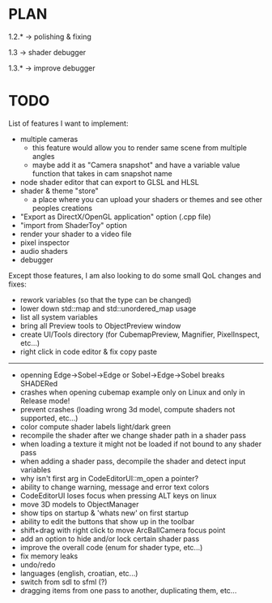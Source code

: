 # PLAN
 1.2.*  -> polishing & fixing

 1.3    -> shader debugger

 1.3.*  -> improve debugger
 
# TODO
List of features I want to implement:
 - multiple cameras
   - this feature would allow you to render same scene from multiple angles
   - maybe add it as "Camera snapshot" and have a variable value function that takes in cam snapshot name
 - node shader editor that can export to GLSL and HLSL
 - shader & theme "store"
   - a place where you can upload your shaders or themes and see other peoples creations
 - "Export as DirectX/OpenGL application" option (.cpp file)
 - "import from ShaderToy" option
 - render your shader to a video file
 - pixel inspector
 - audio shaders
 - debugger

Except those features, I am also looking to do some small QoL changes and fixes:
 - rework variables (so that the type can be changed)
 - lower down std::map and std::unordered_map usage
 - list all system variables
 - bring all Preview tools to ObjectPreview window
 - create UI/Tools directory (for CubemapPreview, Magnifier, PixelInspect, etc...)
 - right click in code editor & fix copy paste
---
 - openning Edge->Sobel->Edge or Sobel->Edge->Sobel breaks SHADERed
 - crashes when opening cubemap example only on Linux and only in Release mode!
 - prevent crashes (loading wrong 3d model, compute shaders not supported, etc...)
 - color compute shader labels light/dark green
 - recompile the shader after we change shader path in a shader pass
 - when loading a texture it might not be loaded if not bound to any shader pass
 - when adding a shader pass, decompile the shader and detect input variables
 - why isn't first arg in CodeEditorUI::m_open a pointer?
 - ability to change warning, message and error text colors
 - CodeEditorUI loses focus when pressing ALT keys on linux
 - move 3D models to ObjectManager
 - show tips on startup & 'whats new' on first startup
 - ability to edit the buttons that show up in the toolbar
 - shift+drag with right click to move ArcBallCamera focus point
 - add an option to hide and/or lock certain shader pass
 - improve the overall code (enum for shader type, etc...)
 - fix memory leaks
 - undo/redo
 - languages (english, croatian, etc...)
 - switch from sdl to sfml (?)
 - dragging items from one pass to another, duplicating them, etc...